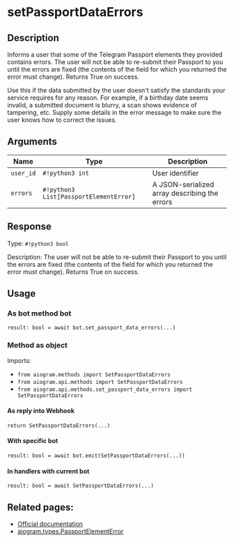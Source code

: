 # setPassportDataErrors

## Description

Informs a user that some of the Telegram Passport elements they provided contains errors. The user will not be able to re-submit their Passport to you until the errors are fixed (the contents of the field for which you returned the error must change). Returns True on success.

Use this if the data submitted by the user doesn't satisfy the standards your service requires for any reason. For example, if a birthday date seems invalid, a submitted document is blurry, a scan shows evidence of tampering, etc. Supply some details in the error message to make sure the user knows how to correct the issues.


## Arguments

| Name | Type | Description |
| - | - | - |
| `user_id` | `#!python3 int` | User identifier |
| `errors` | `#!python3 List[PassportElementError]` | A JSON-serialized array describing the errors |



## Response

Type: `#!python3 bool`

Description: The user will not be able to re-submit their Passport to you until the errors are fixed (the contents of the field for which you returned the error must change). Returns True on success.


## Usage


### As bot method bot

```python3
result: bool = await bot.set_passport_data_errors(...)
```

### Method as object

Imports:

- `from aiogram.methods import SetPassportDataErrors`
- `from aiogram.api.methods import SetPassportDataErrors`
- `from aiogram.api.methods.set_passport_data_errors import SetPassportDataErrors`

#### As reply into Webhook
```python3
return SetPassportDataErrors(...)
```

#### With specific bot
```python3
result: bool = await bot.emit(SetPassportDataErrors(...))
```

#### In handlers with current bot
```python3
result: bool = await SetPassportDataErrors(...)
```


## Related pages:

- [Official documentation](https://core.telegram.org/bots/api#setpassportdataerrors)
- [aiogram.types.PassportElementError](../types/passport_element_error.md)
